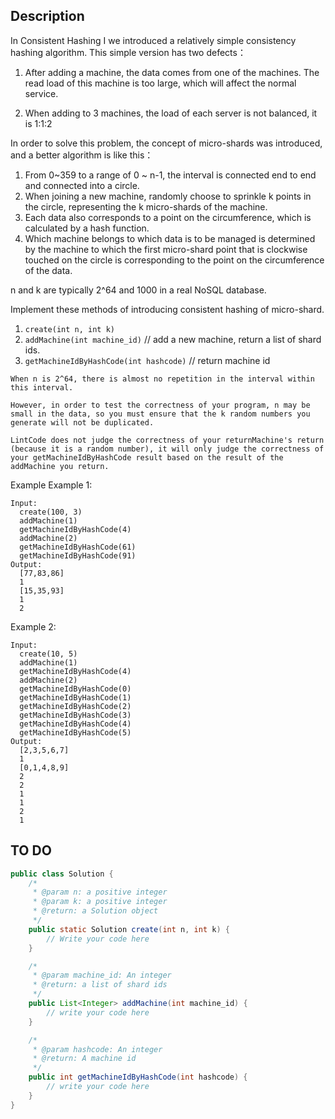 ## Description
In Consistent Hashing I we introduced a relatively simple consistency hashing algorithm. This simple version has two defects：

1. After adding a machine, the data comes from one of the machines. The read load of this machine is too large, which will affect the normal service.

2. When adding to 3 machines, the load of each server is not balanced, it is 1:1:2

In order to solve this problem, the concept of micro-shards was introduced, and a better algorithm is like this：

1. From 0~359 to a range of 0 ~ n-1, the interval is connected end to end and connected into a circle.
2. When joining a new machine, randomly choose to sprinkle k points in the circle, representing the k micro-shards of the machine.
3. Each data also corresponds to a point on the circumference, which is calculated by a hash function.
4. Which machine belongs to which data is to be managed is determined by the machine to which the first micro-shard point that is clockwise touched on the circle is corresponding to the point on the circumference of the data.

n and k are typically 2^64 and 1000 in a real NoSQL database.

Implement these methods of introducing consistent hashing of micro-shard.

1. `create(int n, int k)`
2. `addMachine(int machine_id)` // add a new machine, return a list of shard ids.
3. `getMachineIdByHashCode(int hashcode)` // return machine id

```
When n is 2^64, there is almost no repetition in the interval within this interval.

However, in order to test the correctness of your program, n may be small in the data, so you must ensure that the k random numbers you generate will not be duplicated.

LintCode does not judge the correctness of your returnMachine's return (because it is a random number), it will only judge the correctness of your getMachineIdByHashCode result based on the result of the addMachine you return.
```

Example
Example 1:
```
Input:
  create(100, 3)
  addMachine(1)
  getMachineIdByHashCode(4)
  addMachine(2)
  getMachineIdByHashCode(61)
  getMachineIdByHashCode(91)
Output:
  [77,83,86]
  1
  [15,35,93]
  1
  2
```

Example 2:
```
Input:
  create(10, 5)
  addMachine(1)
  getMachineIdByHashCode(4)
  addMachine(2)
  getMachineIdByHashCode(0)
  getMachineIdByHashCode(1)
  getMachineIdByHashCode(2)
  getMachineIdByHashCode(3)
  getMachineIdByHashCode(4)
  getMachineIdByHashCode(5)
Output:
  [2,3,5,6,7]
  1
  [0,1,4,8,9]
  2
  2
  1
  1
  2
  1
```

## TO DO
```java
public class Solution {
    /*
     * @param n: a positive integer
     * @param k: a positive integer
     * @return: a Solution object
     */
    public static Solution create(int n, int k) {
        // Write your code here
    }

    /*
     * @param machine_id: An integer
     * @return: a list of shard ids
     */
    public List<Integer> addMachine(int machine_id) {
        // write your code here
    }

    /*
     * @param hashcode: An integer
     * @return: A machine id
     */
    public int getMachineIdByHashCode(int hashcode) {
        // write your code here
    }
}
```

